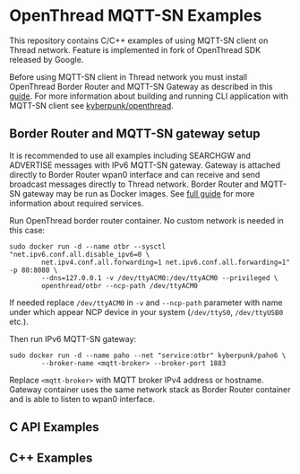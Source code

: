 # OpenThread MQTT-SN Examples

This repository contains C/C++ examples of using MQTT-SN client on Thread network. Feature is implemented in fork of OpenThread SDK released by Google.

Before using MQTT-SN client in Thread network you must install OpenThread Border Router and MQTT-SN Gateway as described in this [guide](https://github.com/kyberpunk/openthread/blob/master/README.md#Trying-MQTT-SN-client-with-CLI-application-example). For more information about building and running CLI application with MQTT-SN client see [kyberpunk/openthread](https://github.com/kyberpunk/openthread).

## Border Router and MQTT-SN gateway setup

It is recommended to use all examples including SEARCHGW and ADVERTISE messages with IPv6 MQTT-SN gateway. Gateway is attached directly to Border Router wpan0 interface and can receive and send broadcast messages directly to Thread network. Border Router and MQTT-SN gateway may be run as Docker images. See [full guide](https://github.com/kyberpunk/openthread/blob/master/README.md) for more information about required services.

Run OpenThread border router container. No custom network is needed in this case:
```
sudo docker run -d --name otbr --sysctl "net.ipv6.conf.all.disable_ipv6=0 \
        net.ipv4.conf.all.forwarding=1 net.ipv6.conf.all.forwarding=1" -p 80:8080 \
        --dns=127.0.0.1 -v /dev/ttyACM0:/dev/ttyACM0 --privileged \
        openthread/otbr --ncp-path /dev/ttyACM0
```

If needed replace `/dev/ttyACM0` in `-v` and `--ncp-path` parameter with name under which appear NCP device in your system (`/dev/ttyS0`, `/dev/ttyUSB0` etc.).

Then run IPv6 MQTT-SN gateway:

```
sudo docker run -d --name paho --net "service:otbr" kyberpunk/paho6 \
        --broker-name <mqtt-broker> --broker-port 1883
```

Replace `<mqtt-broker>` with MQTT broker IPv4 address or hostname. Gateway container uses the same network stack as Border Router container and is able to listen to wpan0 interface.

## C API Examples

## C++ Examples

